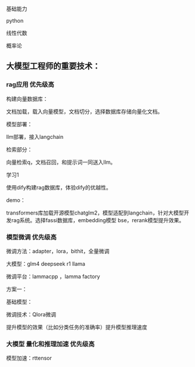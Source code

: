 基础能力

python

线性代数

概率论



## 大模型工程师的重要技术：

### rag应用 优先级高

构建向量数据库：

文档加载，载入向量模型，文档切分，选择数据库存储向量化文档。

模型部署：

llm部署，接入langchain

检索部分：

向量检索q，文档召回，和提示词一同送入llm。



学习1

使用dify构建rag数据库，体验dify的优越性。



demo：

transformers库加载开源模型chatglm2，模型适配到langchain，针对大模型开发rag系统。选择fassi数据库，embedding模型 bse，rerank模型提升效果。







### 模型微调 优先级高

微调方法：adapter，lora，bithit，全量微调

大模型：glm4    deepseek r1   llama

微调平台：lammacpp  ，lamma factory









方案一：

基础模型：

微调技术：Qlora微调  

提升模型的效果（比如分类任务的准确率）提升模型推理速度





### 大模型 量化和推理加速 优先级高



模型加速：rttensor



